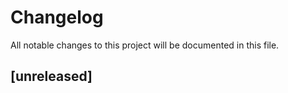 # Changelog

All notable changes to this project will be documented in this file.

## [unreleased]

